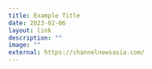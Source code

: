 ```yaml
---
title: Example Title
date: 2023-02-06
layout: link
description: ""
image: ""
external: https://channelnewsasia.com/
---
```

